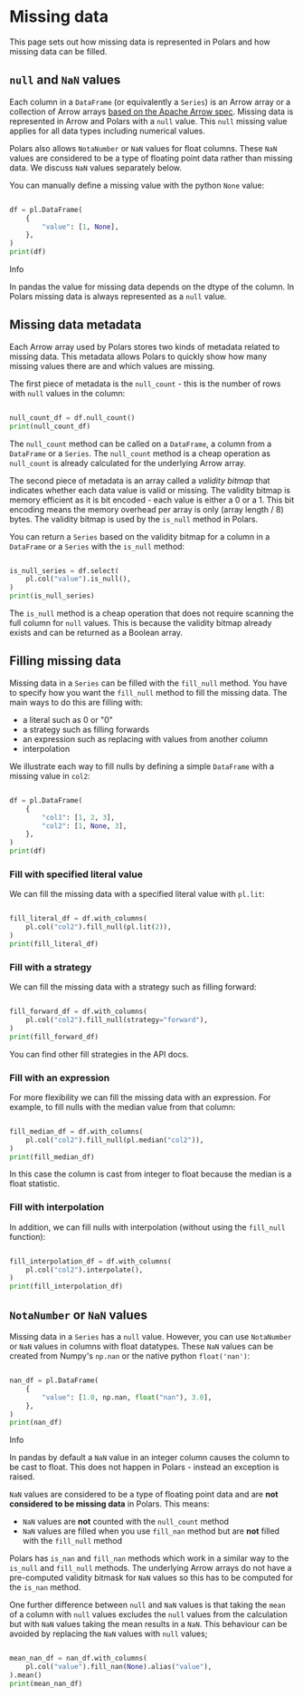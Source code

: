 # Missing data


This page sets out how missing data is represented in Polars and how missing data can be filled.


## `null` and `NaN` values


Each column in a `DataFrame` (or equivalently a `Series`) is an Arrow array or a collection of Arrow arrays [based on the Apache Arrow spec](https://arrow.apache.org/docs/format/Columnar.html#null-count). Missing data is represented in Arrow and Polars with a `null` value. This `null` missing value applies for all data types including numerical values.


Polars also allows `NotaNumber` or `NaN` values for float columns. These `NaN` values are considered to be a type of floating point data rather than missing data. We discuss `NaN` values separately below.


You can manually define a missing value with the python `None` value:





 

```python

df = pl.DataFrame(
    {
        "value": [1, None],
    },
)
print(df)

```





 












Info


In pandas the value for missing data depends on the dtype of the column. In Polars missing data is always represented as a `null` value.



## Missing data metadata


Each Arrow array used by Polars stores two kinds of metadata related to missing data. This metadata allows Polars to quickly show how many missing values there are and which values are missing.


The first piece of metadata is the `null_count` - this is the number of rows with `null` values in the column:





 

```python

null_count_df = df.null_count()
print(null_count_df)

```





 











The `null_count` method can be called on a `DataFrame`, a column from a `DataFrame` or a `Series`. The `null_count` method is a cheap operation as `null_count` is already calculated for the underlying Arrow array.


The second piece of metadata is an array called a *validity bitmap* that indicates whether each data value is valid or missing.
The validity bitmap is memory efficient as it is bit encoded - each value is either a 0 or a 1. This bit encoding means the memory overhead per array is only (array length / 8) bytes. The validity bitmap is used by the `is_null` method in Polars.


You can return a `Series` based on the validity bitmap for a column in a `DataFrame` or a `Series` with the `is_null` method:





 

```python

is_null_series = df.select(
    pl.col("value").is_null(),
)
print(is_null_series)

```





 











The `is_null` method is a cheap operation that does not require scanning the full column for `null` values. This is because the validity bitmap already exists and can be returned as a Boolean array.


## Filling missing data


Missing data in a `Series` can be filled with the `fill_null` method. You have to specify how you want the `fill_null` method to fill the missing data. The main ways to do this are filling with:


* a literal such as 0 or "0"
* a strategy such as filling forwards
* an expression such as replacing with values from another column
* interpolation


We illustrate each way to fill nulls by defining a simple `DataFrame` with a missing value in `col2`:





 

```python

df = pl.DataFrame(
    {
        "col1": [1, 2, 3],
        "col2": [1, None, 3],
    },
)
print(df)

```





 











### Fill with specified literal value


We can fill the missing data with a specified literal value with `pl.lit`:





 

```python

fill_literal_df = df.with_columns(
    pl.col("col2").fill_null(pl.lit(2)),
)
print(fill_literal_df)

```





 











### Fill with a strategy


We can fill the missing data with a strategy such as filling forward:





 

```python

fill_forward_df = df.with_columns(
    pl.col("col2").fill_null(strategy="forward"),
)
print(fill_forward_df)

```





 











You can find other fill strategies in the API docs.


### Fill with an expression


For more flexibility we can fill the missing data with an expression. For example,
to fill nulls with the median value from that column:





 

```python

fill_median_df = df.with_columns(
    pl.col("col2").fill_null(pl.median("col2")),
)
print(fill_median_df)

```





 











In this case the column is cast from integer to float because the median is a float statistic.


### Fill with interpolation


In addition, we can fill nulls with interpolation (without using the `fill_null` function):





 

```python

fill_interpolation_df = df.with_columns(
    pl.col("col2").interpolate(),
)
print(fill_interpolation_df)

```





 











## `NotaNumber` or `NaN` values


Missing data in a `Series` has a `null` value. However, you can use `NotaNumber` or `NaN` values in columns with float datatypes. These `NaN` values can be created from Numpy's `np.nan` or the native python `float('nan')`:





 

```python

nan_df = pl.DataFrame(
    {
        "value": [1.0, np.nan, float("nan"), 3.0],
    },
)
print(nan_df)

```





 












Info


In pandas by default a `NaN` value in an integer column causes the column to be cast to float. This does not happen in Polars - instead an exception is raised.



`NaN` values are considered to be a type of floating point data and are **not considered to be missing data** in Polars. This means:


* `NaN` values are **not** counted with the `null_count` method
* `NaN` values are filled when you use `fill_nan` method but are **not** filled with the `fill_null` method


Polars has `is_nan` and `fill_nan` methods which work in a similar way to the `is_null` and `fill_null` methods. The underlying Arrow arrays do not have a pre-computed validity bitmask for `NaN` values so this has to be computed for the `is_nan` method.


One further difference between `null` and `NaN` values is that taking the `mean` of a column with `null` values excludes the `null` values from the calculation but with `NaN` values taking the mean results in a `NaN`. This behaviour can be avoided by replacing the `NaN` values with `null` values;





 

```python

mean_nan_df = nan_df.with_columns(
    pl.col("value").fill_nan(None).alias("value"),
).mean()
print(mean_nan_df)

```





 









